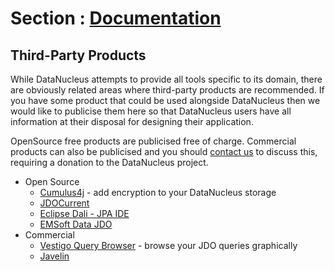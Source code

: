 <head><title>Third-Party Products</title></head>

# Section : [Documentation](index.html) 

## Third-Party Products

While DataNucleus attempts to provide all tools specific to its domain, there are obviously
related areas where third-party products are recommended. If you have some product that
could be used alongside DataNucleus then we would like to publicise them here so that DataNucleus
users have all information at their disposal for designing their application.

OpenSource free products are publicised free of charge. 
Commercial products can also be publicised and you should [contact us](mailto:info@datanucleus.org) to discuss this, requiring a donation to the 
DataNucleus project.

* Open Source
	+ [Cumulus4j](http://cumulus4j.org) - add encryption to your DataNucleus storage
	+ [JDOCurrent](http://www.objectmagic.org/jdo/jdocurrent.html)
	+ [Eclipse Dali - JPA IDE](http://www.eclipse.org/webtools/dali/)
	+ [EMSoft Data JDO](http://java.net/projects/emsoft-data-jdo)
* Commercial
	+ [Vestigo Query Browser](http://vestigo.nightlabs.com) - browse your JDO queries graphically
	+ [Javelin](http://stepaheadsoftware.com/products/javelin/javelin.htm)

